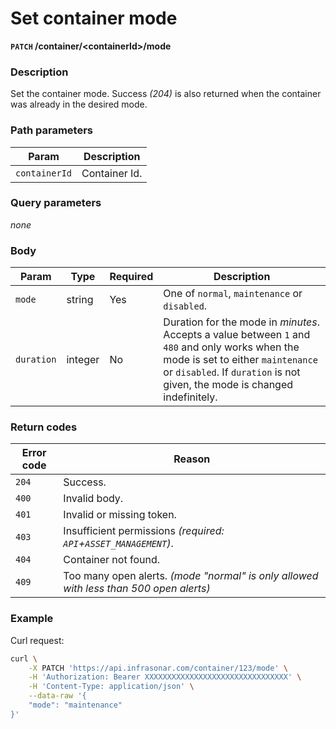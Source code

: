 # Set container mode
**`PATCH` /container/<containerId\>/mode**

### Description
Set the container mode. Success _(204)_ is also returned when the container was already in the desired mode.

### Path parameters
Param               | Description
--------------------|-------------
`containerId`       | Container Id.

### Query parameters
_none_

### Body
Param       | Type      | Required  | Description
------------|-----------|-----------|-------------
`mode`      | string    | Yes       | One of `normal`, `maintenance` or `disabled`.
`duration`  | integer   | No        | Duration for the mode in _minutes_. Accepts a value between `1` and `480` and only works when the mode is set to either `maintenance` or `disabled`. If `duration` is not given, the mode is changed indefinitely.


### Return codes
Error code  | Reason
------------|--------
`204`       | Success.
`400`       | Invalid body.
`401`       | Invalid or missing token.
`403`       | Insufficient permissions _(required: `API`+`ASSET_MANAGEMENT`)_.
`404`       | Container not found.
`409`       | Too many open alerts. _(mode "normal" is only allowed with less than 500 open alerts)_

### Example
Curl request:
```bash
curl \
    -X PATCH 'https://api.infrasonar.com/container/123/mode' \
    -H 'Authorization: Bearer XXXXXXXXXXXXXXXXXXXXXXXXXXXXXXXX' \
    -H 'Content-Type: application/json' \
    --data-raw '{
    "mode": "maintenance"
}'
```
